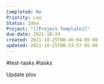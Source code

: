 ```yaml
---
Completed: No
Priority: Low
Status: Idea
Project: "[[Project Template]]"
due-date: 2021-10-24
created: 2021-10-25T00:46:04-05:00
updated: 2021-10-25T00:53:57-05:00
---
```


#test-tasks #tasks 

Update plox

